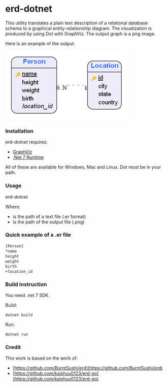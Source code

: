 # erd-dotnet

This utility translates a plain text description of a relational database schema to a graphical entity-relationship diagram. The visualization is produced by using Dot with GraphViz. The output graph is a png image.

Here is an example of the output:

![Simple erd example](./examples/simple.png?raw=true)

### Installation

erd-dotnet requires:
* [GraphViz](http://www.graphviz.org/download/)
* [.Net 7 Runtime](https://dotnet.microsoft.com/download/dotnet/7.0)

All of these are available for Windows, Mac and Linux.
Dot must be in your path.

### Usage

erd-dotnet <path-to-input-file> <path-to-output-file>
  
Where:
 * <path-to-input-file> is the path of a text file (.er format)
 * <path-to-output-file> is the path of the output file (.png)

### Quick example of a .er file

```
[Person]
*name
height
weight
birth
+location_id
```

### Build instruction

You need .net 7 SDK.

Build:
```
dotnet build
```
Run:
```
dotnet run
```


### Credit

This work is based on the work of:
 * [https://github.com/BurntSushi/erd](https://github.com/BurntSushi/erd)
 * [https://github.com/kaishuu0123/erd-go](https://github.com/kaishuu0123/erd-go)
